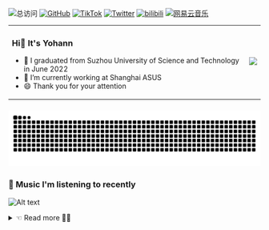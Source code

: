![总访问](https://komarev.com/ghpvc/?username=Yohann0617&color=green&style=flat-square&label=views)
[![GitHub](https://img.shields.io/badge/dynamic/json?logo=github&label=GitHub&labelColor=495867&color=green&query=%24.data.totalSubs&url=https%3A%2F%2Fapi.spencerwoo.com%2Fsubstats%2F%3Fsource%3Dgithub%26queryKey%3DYohann0617&style=flat-square)](https://github.com/Yohann0617)
[![TikTok](https://img.shields.io/badge/dynamic/json?logo=TikTok&logoColor=black&label=TikTok&labelColor=f5efef&color=green&query=%24.data.totalSubs&url=https%3A%2F%2Fapi.spencerwoo.com%2Fsubstats%2F%3Fsource%3Dgithub%26queryKey%3Dhayschan&style=flat-square)](https://www.tiktok.com/@yohann.fan?is_from_webapp=1&sender_device=pc)
[![Twitter](https://img.shields.io/badge/dynamic/json?logo=x&logoColor=blue&label=Twitter&labelColor=62CCF0&color=green&query=%24.data.totalSubs&url=https%3A%2F%2Fapi.spencerwoo.com%2Fsubstats%2F%3Fsource%3Dtwitter%26queryKey%3Dfanyuhui617&style=flat-square)](https://twitter.com/fanyuhui617)
[![bilibili](https://img.shields.io/badge/dynamic/json?logo=bilibili&logoColor=FA0B9A&label=bilibili&labelColor=F07FC3&color=green&query=%24.data.totalSubs&url=https%3A%2F%2Fapi.spencerwoo.com%2Fsubstats%2F%3Fsource%3Dbilibili%26queryKey%3D307091821&style=flat-square)](https://space.bilibili.com/307091821)
[![网易云音乐](https://img.shields.io/badge/dynamic/json?logo=neteasecloudmusic&logoColor=red&label=网易云音乐&labelColor=white&color=green&query=%24.data.totalSubs&url=https%3A%2F%2Fapi.spencerwoo.com%2Fsubstats%2F%3Fsource%3DneteaseMusic%26queryKey%3D504017687&style=flat-square)](https://music.163.com/#/user/home?id=504017687)

<!-- 
[![Gitee](https://img.shields.io/badge/dynamic/json?logo=Gitee&logoColor=red&label=Gitee&labelColor=e59082&color=green&query=%24.data.totalSubs&url=https%3A%2F%2Fapi.spencerwoo.com%2Fsubstats%2F%3Fsource%3Dfeedly%257Cinoreader%257CfeedsPub%26queryKey%3Dhttps://haysc.tech/feed.xml&style=flat-square)](https://gitee.com/fan-yuhui)
-->

<!-- 
[![trophy](https://github-profile-trophy.vercel.app/?username=Yohann0617&column=-1)](https://github.com/Yohann0617/github-profile-trophy)
-->

<table>
  <!-- 
  <tr>
    <td colspan="2" align="center">
      <h2>Welcome to My Profile</h2>
    </td>
  </tr>
  -->
  <tr>
    <td>
      <h3>Hi👋 It's Yohann</h3>
      <ul>
        <li>📖 I graduated from Suzhou University of Science and Technology in June 2022</li>
        <li>🔭 I’m currently working at Shanghai ASUS</li>
        <li>😄 Thank you for your attention</li>
      </ul>
    </td>
    <td>
      <img src="https://github-readme-stats.vercel.app/api?username=Yohann0617&show_icons=true&icon_color=blue&text_color=718096&bg_color=ffffff&hide_title=true" />
    </td>
  </tr>
</table>


### ![Yohann's github activity graph](https://raw.githubusercontent.com/Yohann0617/Yohann0617/output/github-contribution-grid-snake.svg)

### 🎵 Music I'm listening to recently

![Alt text](https://spotify-recently-played-readme.vercel.app/api?user=31nwdje3btitlnljdf3en2wrcl2u&width=1000&count=5)

<details>
    <summary> ☜ Read more 👨‍💻</summary>
<br>

|   Total Visitors:   |   ![Visitor Count](https://profile-counter.glitch.me/Yohann0617/count.svg)   | 
| ---- | ---- |
|  🔗 self-created VPN subscription address (base64) | [subscription address](https://chrome-go.yohann.pp.ua) |
|  📑 how to use VPS to build VPN  |  [build VPN with VPS](https://github.com/Yohann0617/config/tree/main/cloudflare/vps) |
|  📌 build cloudflare worker  |  [cloudflare worker](https://github.com/Yohann0617/config/tree/main/cloudflare/worker)  |
|  ☁️ use telegram api to build unlimited capacity network disk  | [tgNetDisc](https://github.com/Yohann0617/tgNetDisc)  |
|  🖧 scan proxy ip in multiple ways  |  [scan-proxyip](https://github.com/Yohann0617/scan-proxyip)  |
|  📔 build a personal blog | [NotionNext](https://github.com/Yohann0617/NotionNext) |
|  ✈️ build airplane panel | [Xboard](https://github.com/Yohann0617/Xboard-airplane) |
|  ✈️ deploy XrayR with docker | [deploy XrayR with docker](https://github.com/Yohann0617/XrayR) |
|  🛩️ a Xray backend framework that can easily support many panels | [XrayR](https://github.com/Yohann0617/XrayR-release) |
|  🛩️ A V2board node server based on multi core, modified from XrayR | [V2bX](https://github.com/Yohann0617/V2bX) |
|  📃 private repository | [Yohann's private repository](https://github.com/Yohann0617/private) |

<br>

<!-- 
[![个人贡献](https://github-profile-summary-cards.vercel.app/api/cards/profile-details?username=Yohann0617&theme=github)](https://github-profile-summary-cards.vercel.app/api/cards/profile-details?username=Yohann0617&theme=github)
-->
</details>

